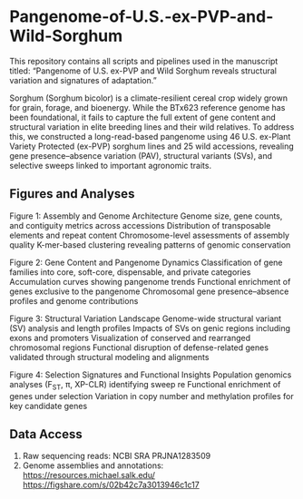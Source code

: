 # Pangenome-of-U.S.-ex-PVP-and-Wild-Sorghum
This repository contains all scripts and pipelines used in the manuscript titled:
“Pangenome of U.S. ex-PVP and Wild Sorghum reveals structural variation and signatures of adaptation.”

Sorghum (Sorghum bicolor) is a climate-resilient cereal crop widely grown for grain, forage, and bioenergy. While the BTx623 reference genome has been foundational, it fails to capture the full extent of gene content and structural variation in elite breeding lines and their wild relatives.
To address this, we constructed a long-read-based pangenome using 46 U.S. ex-Plant Variety Protected (ex-PVP) sorghum lines and 25 wild accessions, revealing gene presence–absence variation (PAV), structural variants (SVs), and selective sweeps linked to important agronomic traits.

## Figures and Analyses
Figure 1: Assembly and Genome Architecture
Genome size, gene counts, and contiguity metrics across accessions
Distribution of transposable elements and repeat content
Chromosome-level assessments of assembly quality
K-mer-based clustering revealing patterns of genomic conservation

Figure 2: Gene Content and Pangenome Dynamics
Classification of gene families into core, soft-core, dispensable, and private categories
Accumulation curves showing pangenome trends
Functional enrichment of genes exclusive to the pangenome
Chromosomal gene presence–absence profiles and genome contributions

Figure 3: Structural Variation Landscape
Genome-wide structural variant (SV) analysis and length profiles
Impacts of SVs on genic regions including exons and promoters
Visualization of conserved and rearranged chromosomal regions
Functional disruption of defense-related genes validated through structural modeling and alignments

Figure 4: Selection Signatures and Functional Insights
Population genomics analyses (F<sub>ST</sub>, π, XP-CLR) identifying sweep re
Functional enrichment of genes under selection
Variation in copy number and methylation profiles for key candidate genes

## Data Access
1. Raw sequencing reads: NCBI SRA PRJNA1283509
2. Genome assemblies and annotations:
https://resources.michael.salk.edu/ 
https://figshare.com/s/02b42c7a3013946c1c17 
